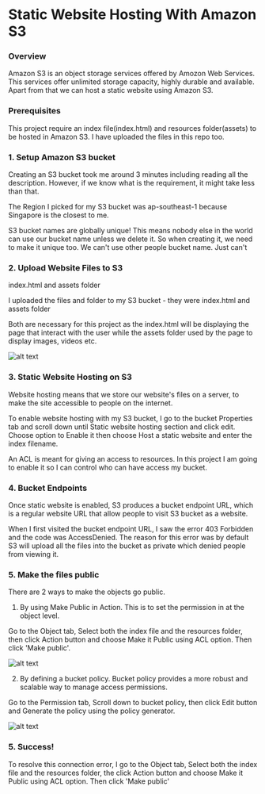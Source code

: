 # Static Website Hosting With Amazon S3

### Overview

Amazon S3 is an object storage services offered by Amozon Web Services. This services offer unlimited storage capacity, highly durable and available. Apart from that we can host a static website using Amazon S3.

### Prerequisites

This project require an index file(index.html) and resources folder(assets) to be hosted in Amazon S3. I have uploaded the files in this repo too.

### 1. Setup Amazon S3 bucket

Creating an S3 bucket took me around 3 minutes including reading all the
description. However, if we know what is the requirement, it might take less
than that.

The Region I picked for my S3 bucket was ap-southeast-1 because Singapore
is the closest to me.

S3 bucket names are globally unique! This means nobody else in the world can
use our bucket name unless we delete it. So when creating it, we need to make
it unique too. We can't use other people bucket name. Just can't

### 2. Upload Website Files to S3

index.html and assets folder

I uploaded the files and folder to my S3 bucket - they were index.html and assets folder

Both are necessary for this project as the index.html will be displaying the
page that interact with the user while the assets folder used by the
page to display images, videos etc.

![alt text](https://github.com/hanifyaziz/AWS-Projects/screenshot/static-website/uploaded-files.PNG?raw=true)

### 3. Static Website Hosting on S3

Website hosting means that we store our website's files on a server, to make
the site accessible to people on the internet.

To enable website hosting with my S3 bucket, I go to the bucket Properties tab
and scroll down until Static website hosting section and click edit. Choose
option to Enable it then choose Host a static website and enter the index
filename.

An ACL is meant for giving an access to resources. In this project I am going to
enable it so I can control who can have access my bucket.

### 4. Bucket Endpoints

Once static website is enabled, S3 produces a bucket endpoint URL, which is a
regular website URL that allow people to visit S3 bucket as a website.

When I first visited the bucket endpoint URL, I saw the error 403 Forbidden and
the code was AccessDenied. The reason for this error was by default S3 will
upload all the files into the bucket as private which denied people from viewing
it.

### 5. Make the files public

There are 2 ways to make the objects go public.

1. By using Make Public in Action. This is to set the permission in at the object level.

Go to the Object tab, Select both the index file
and the resources folder, then click Action button and choose Make it Public
using ACL option. Then click 'Make public'.

![alt text](https://github.com/hanifyaziz/AWS-Projects/screenshot/static-website/make-public.PNG?raw=true)

2. By defining a bucket policy. Bucket policy provides a more robust and scalable way to manage access permissions. 

Go to the Permission tab, Scroll down to bucket policy, then click Edit button and Generate the policy using the policy generator.

![alt text](https://github.com/hanifyaziz/AWS-Projects/screenshot/static-website/bucket-policy.PNG?raw=true)


### 5. Success!

To resolve this connection error, I go to the Object tab, Select both the index file
and the resources folder, the click Action button and choose Make it Public
using ACL option. Then click 'Make public'



